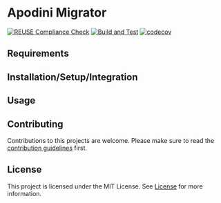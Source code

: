 <!--

This source file is part of the Apodini open source project

SPDX-FileCopyrightText: 2021 Paul Schmiedmayer and the project authors (see CONTRIBUTORS.md) <paul.schmiedmayer@tum.de>

SPDX-License-Identifier: MIT

-->

# Apodini Migrator
[![REUSE Compliance Check](https://github.com/Apodini/ApodiniMigrator/actions/workflows/reuseaction.yml/badge.svg)](https://github.com/Apodini/ApodiniMigrator/actions/workflows/reuseaction.yml)
[![Build and Test](https://github.com/Apodini/ApodiniMigrator/actions/workflows/swift.yml/badge.svg)](https://github.com/Apodini/ApodiniMigrator/actions/workflows/swift.yml)
[![codecov](https://codecov.io/gh/Apodini/ApodiniMigrator/branch/develop/graph/badge.svg?token=5MMKMPO5NR)](https://codecov.io/gh/Apodini/ApodiniMigrator)

## Requirements

## Installation/Setup/Integration

## Usage

## Contributing
Contributions to this projects are welcome. Please make sure to read the [contribution guidelines](https://github.com/Apodini/.github/blob/release/CONTRIBUTING.md) first.

## License
This project is licensed under the MIT License. See [License](https://github.com/Apodini/Template-Repository/blob/release/LICENSE) for more information.
